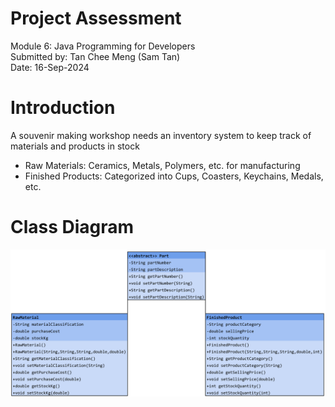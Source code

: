 # Project Assessment
Module 6: Java Programming for Developers \
Submitted by: Tan Chee Meng (Sam Tan) \
Date: 16-Sep-2024

# Introduction
A souvenir making workshop needs an inventory system to keep track of materials and products in stock
- Raw Materials: Ceramics, Metals, Polymers, etc. for manufacturing
- Finished Products: Categorized into Cups, Coasters, Keychains, Medals, etc.

# Class Diagram
![ClassDiagram](ClassDiagram.png)






